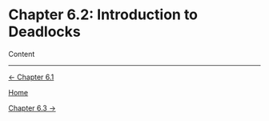 # Chapter 6.2: Introduction to Deadlocks

Content

---

[← Chapter 6.1](Chapter%206%20%2033d7f.md)

[Home](../../AiredDev%20b02d5/Notes%20on%20M%2061e3e.md)

[Chapter 6.3 →](Chapter%206%20%2058fff.md)